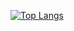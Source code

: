 [![Top Langs](https://github-readme-stats.vercel.app/api/top-langs/?username=keita-mitsuhashi&layout=compact)](https://github.com/anuraghazra/github-readme-stats)
